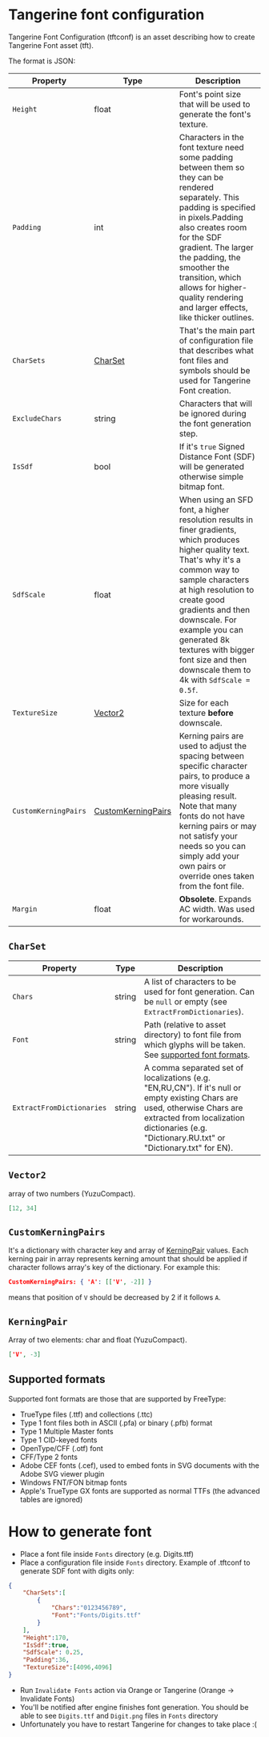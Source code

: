 # Tangerine font configuration

Tangerine Font Configuration (tftconf) is an asset describing how to create Tangerine Font asset (tft).

The format is JSON:

Property | Type | Description
---------|------|------------
`Height` |float|Font's point size that will be used to generate the font's texture.
`Padding`|int|Characters in the font texture need some padding between them so they can be rendered separately. This padding is specified in pixels.Padding also creates room for the SDF gradient. The larger the padding, the smoother the transition, which allows for higher-quality rendering and larger effects, like thicker outlines.
`CharSets`|[CharSet](#charset)|That's the main part of configuration file that describes what font files and symbols should be used for Tangerine Font creation.
`ExcludeChars`|string|Characters that will be ignored during the font generation step.
`IsSdf`|bool|If it's `true` Signed Distance Font (SDF) will be generated otherwise simple bitmap font.
`SdfScale`|float|When using an SFD font, a higher resolution results in finer gradients, which produces higher quality text. That's why it's a common way to sample characters at high resolution to create good gradients and then downscale. For example you can generated 8k textures with bigger font size and then downscale them to 4k with `SdfScale = 0.5f`.
`TextureSize` |[Vector2](#vector2)|Size for each texture **before** downscale.
`CustomKerningPairs`|[CustomKerningPairs](#customkerningpairs)|Kerning pairs are used to adjust the spacing between specific character pairs, to produce a more visually pleasing result. Note that many fonts do not have kerning pairs or may not satisfy your needs so you can simply add your own pairs or override ones taken from the font file.
`Margin`|float|**Obsolete**. Expands AC width. Was used for workarounds.

## `CharSet`

Property | Type | Description
---------|------|------------
`Chars`|string|A list of characters to be used for font generation. Can be `null` or empty (see `ExtractFromDictionaries`).
`Font`|string|Path (relative to asset directory) to font file from which glyphs will be taken. See [supported font formats](#supported-formats).
`ExtractFromDictionaries`|string|A comma separated set of localizations (e.g. "EN,RU,CN"). If it's null or empty existing Chars are used, otherwise Chars are extracted from localization dictionaries (e.g. "Dictionary.RU.txt" or "Dictionary.txt" for EN).

## `Vector2`

array of two numbers (YuzuCompact).

```json
[12, 34]
```
## `CustomKerningPairs`

It's a dictionary with character key and array of [KerningPair](#kerningpair) values. Each kerning pair in array represents kerning amount that should be applied if character follows array's key of the dictionary. For example this:

```json
CustomKerningPairs: { 'A': [['V', -2]] }
```

means that position of `V` should be decreased by 2 if it follows `A`.


## `KerningPair`

Array of two elements: char and float (YuzuCompact).

```json
['V', -3]
```

## Supported formats

Supported font formats are those that are supported by FreeType:

- TrueType files (.ttf) and collections (.ttc)
- Type 1 font files both in ASCII (.pfa) or binary (.pfb) format
- Type 1 Multiple Master fonts
- Type 1 CID-keyed fonts
- OpenType/CFF (.otf) font
- CFF/Type 2 fonts
- Adobe CEF fonts (.cef), used to embed fonts in SVG documents with the Adobe SVG viewer plugin
- Windows FNT/FON bitmap fonts
- Apple's TrueType GX fonts are supported as normal TTFs (the advanced tables are ignored)

# How to generate font

- Place a font file inside `Fonts` directory (e.g. Digits.ttf)
- Place a configuration file inside `Fonts` directory. Example of .tftconf to generate SDF font with digits only:
```json
{
    "CharSets":[
		{
			"Chars":"0123456789",
			"Font":"Fonts/Digits.ttf"
		}
	],
	"Height":170,
	"IsSdf":true,
    "SdfScale": 0.25,
	"Padding":36,
	"TextureSize":[4096,4096]
}
```
- Run `Invalidate Fonts` action via Orange or Tangerine (Orange -> Invalidate Fonts)
- You'll be notified after engine finishes font generation. You should be able to see `Digits.ttf` and `Digit.png` files in `Fonts` directory
- Unfortunately you have to restart Tangerine for changes to take place :(
